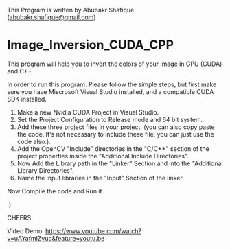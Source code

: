 This Program is written by Abubakr Shafique (abubakr.shafique@gmail.com)

# Image_Inversion_CUDA_CPP
This program will help you to invert the colors of your image in GPU (CUDA) and C++



In order to run this program. Please follow the simple steps, but first make sure you have Miscrosoft Visual Studio installed, and a compatible CUDA SDK installed.

1. Make a new Nvidia CUDA Project in Visual Studio.
2. Set the Project Configuration to Release mode and 64 bit system.
3. Add these three project files in your project. (you can also copy paste the code. It's not necessary to include these file. you can just use the code also.).
4. Add the OpenCV "Include" directories in the "C/C++" section of the project properties inside the "Additional Include Directories".
5. Now Add the Library path in the "Linker" Section and into the "Additional Library Directories".
6. Name the input libraries in the "Input" Section of the linker.

Now Compile the code and Run it.

:)

CHEERS.

Video Demo: https://www.youtube.com/watch?v=uAYafmIZvuc&feature=youtu.be
